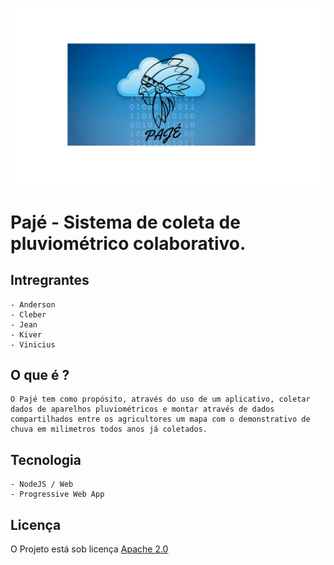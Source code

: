 ![logo](https://github.com/DevAgri/omega/blob/master/logo.jpeg "Pajé")

# Pajé - Sistema de coleta de pluviométrico colaborativo.

## Intregrantes

    - Anderson 
    - Cleber 
    - Jean
    - Kiver
    - Vinicius 

## O que é ? 

    O Pajé tem como propósito, através do uso de um aplicativo, coletar dados de aparelhos pluviométricos e montar através de dados compartilhados entre os agricultores um mapa com o demonstrativo de chuva em milimetros todos anos já coletados.

## Tecnologia

    - NodeJS / Web
    - Progressive Web App


## Licença

O Projeto está sob licença [Apache 2.0](https://www.apache.org/licenses/LICENSE-2.0)
